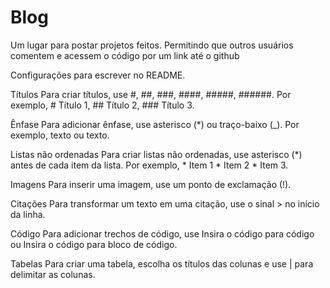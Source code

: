 # Blog
Um lugar para postar projetos feitos. Permitindo que outros usuários comentem e acessem o código por um link até o github

Configurações para escrever no README.

Títulos
Para criar títulos, use #, ##, ###, ####, #####, ######. Por exemplo, # Título 1, ## Título 2, ### Título 3.

Ênfase
Para adicionar ênfase, use asterisco (*) ou traço-baixo (_). Por exemplo, texto ou texto.

Listas não ordenadas
Para criar listas não ordenadas, use asterisco (*) antes de cada item da lista. Por exemplo, * Item 1 * Item 2 * Item 3.

Imagens
Para inserir uma imagem, use um ponto de exclamação (!).

Citações
Para transformar um texto em uma citação, use o sinal > no início da linha.

Código
Para adicionar trechos de código, use Insira o código para código ou Insira o código para bloco de código.

Tabelas
Para criar uma tabela, escolha os títulos das colunas e use | para delimitar as colunas.



